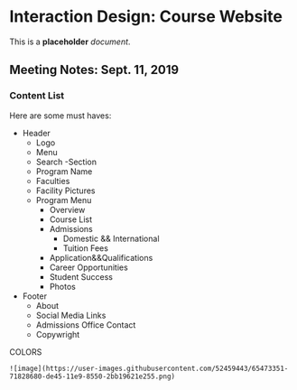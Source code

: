# Interaction Design: Course Website

This is a **placeholder** _document_.

## Meeting Notes: Sept. 11, 2019

### Content List
Here are some must haves:

- Header
    - Logo
    - Menu
    - Search
-Section
    - Program Name
    - Faculties
    - Facility Pictures
    - Program Menu 
        - Overview
        - Course List 
        - Admissions 
            - Domestic && International
            - Tuition Fees
        - Application&&Qualifications 
        - Career Opportunities
        - Student Success
        - Photos
- Footer
    - About
    - Social Media Links
    - Admissions Office Contact
    - Copywright

COLORS


    ![image](https://user-images.githubusercontent.com/52459443/65473351-71828680-de45-11e9-8550-2bb19621e255.png)




